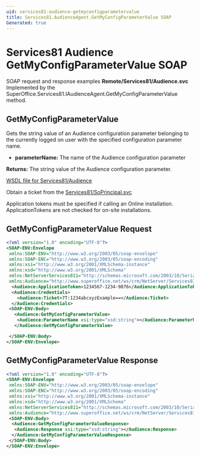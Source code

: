 ```yaml
---
uid: services81-audience-getmyconfigparametervalue
title: Services81.AudienceAgent.GetMyConfigParameterValue SOAP
Generated: true
---
```


# Services81 Audience GetMyConfigParameterValue SOAP

SOAP request and response examples **Remote/Services81/Audience.svc**
Implemented by the <see cref="M:SuperOffice.Services81.IAudienceAgent.GetMyConfigParameterValue">SuperOffice.Services81.IAudienceAgent.GetMyConfigParameterValue</see> method.

## GetMyConfigParameterValue

Gets the string value of an Audience configuration parameter belonging to the currently logged on user with the specified configuration parameter name.

* **parameterName:** The name of the Audience configuration parameter

**Returns:** The string value of the Audience configuration parameter.


[WSDL file for Services81/Audience](../Services81-Audience.md)

Obtain a ticket from the [Services81/SoPrincipal.svc](../SoPrincipal/SoPrincipal.md)

Application tokens must be specified if calling an Online installation. ApplicationTokens are not checked for on-site installations.

## GetMyConfigParameterValue Request

```xml
<?xml version="1.0" encoding="UTF-8"?>
<SOAP-ENV:Envelope
 xmlns:SOAP-ENV="http://www.w3.org/2003/05/soap-envelope"
 xmlns:SOAP-ENC="http://www.w3.org/2003/05/soap-encoding"
 xmlns:xsi="http://www.w3.org/2001/XMLSchema-instance"
 xmlns:xsd="http://www.w3.org/2001/XMLSchema"
 xmlns:NetServerServices811="http://schemas.microsoft.com/2003/10/Serialization/"
 xmlns:Audience="http://www.superoffice.net/ws/crm/NetServer/Services81">
  <Audience:ApplicationToken>1234567-1234-9876</Audience:ApplicationToken>
  <Audience:Credentials>
    <Audience:Ticket>7T:1234abcxyzExample==</Audience:Ticket>
  </Audience:Credentials>
 <SOAP-ENV:Body>
   <Audience:GetMyConfigParameterValue>
    <Audience:ParameterName xsi:type="xsd:string"></Audience:ParameterName>
   </Audience:GetMyConfigParameterValue>

 </SOAP-ENV:Body>
</SOAP-ENV:Envelope>

```


## GetMyConfigParameterValue Response

```xml
<?xml version="1.0" encoding="UTF-8"?>
<SOAP-ENV:Envelope
 xmlns:SOAP-ENV="http://www.w3.org/2003/05/soap-envelope"
 xmlns:SOAP-ENC="http://www.w3.org/2003/05/soap-encoding"
 xmlns:xsi="http://www.w3.org/2001/XMLSchema-instance"
 xmlns:xsd="http://www.w3.org/2001/XMLSchema"
 xmlns:NetServerServices811="http://schemas.microsoft.com/2003/10/Serialization/"
 xmlns:Audience="http://www.superoffice.net/ws/crm/NetServer/Services81">
 <SOAP-ENV:Body>
  <Audience:GetMyConfigParameterValueResponse>
   <Audience:Response xsi:type="xsd:string"></Audience:Response>
  </Audience:GetMyConfigParameterValueResponse>
 </SOAP-ENV:Body>
</SOAP-ENV:Envelope>

```

